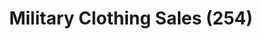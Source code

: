 ---
title: "Military Clothing Sales (254)"
url: /hampton/military-clothing-sales-254/
shop: Kleidung
---